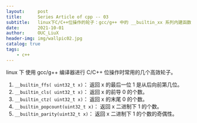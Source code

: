 ```yaml
---
layout:     post
title:      Series Article of cpp -- 03
subtitle:   linux下C/C++位操作的轮子：gcc/g++ 中的 __builtin_xx 系列内建函数              
date:       2021-10-01
author:     OUC_LiuX
header-img: img/wallpic02.jpg
catalog: true
tags:     
    - c++ 
---     
```


linux 下 使用 gcc/g++ 编译器进行 C/C++ 位操作时常用的几个高效轮子。      

1. `__builtin_ffs( uint32_t x)`： 返回 x 的最后一位 1 是从后向前第几位。        
2. `__builtin_cls( uint32_t x)`： 返回 x 的前导 0 的个数。        
3. `__builtin_ctz( uint32_t x)`： 返回 x 的末尾 0 的个数。          
4. `__builtin_popcount(uint32_t x)`： 返回 x 二进制下 1 的个数。           
5. `__builtin_parity(uint32_t x)`： 返回 x 二进制下 1 的个数的奇偶性。      
